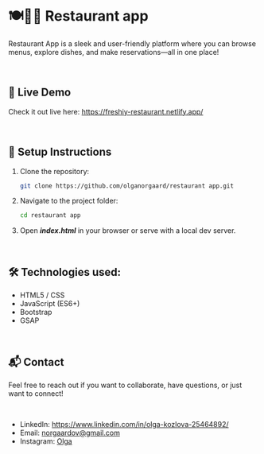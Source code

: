 <h1>🍽️📱🍲  Restaurant app</h1>
<p>Restaurant App is a sleek and user-friendly platform where you can browse menus, explore dishes, and make reservations—all in one place!</p>
<br><h2> 🚀 Live Demo </h2>
<p>Check it out live here: <a href="https://freshiy-restaurant.netlify.app/">https://freshiy-restaurant.netlify.app/</a> </p>
<br><h2> 📌 Setup Instructions </h2>

1. Clone the repository:
   ```bash
   git clone https://github.com/olganorgaard/restaurant app.git
2. Navigate to the project folder:
   ```bash
   cd restaurant app
3. Open <b><i>index.html</i></b> in your browser or serve with a local dev server.

<br><h2> 🛠 Technologies used: </h2>
<ul>
  <li>HTML5 / CSS</li>
  <li>JavaScript (ES6+)</li>
  <li>Bootstrap</li>
  <li>GSAP</li>
</ul>

<br><h2> 📬 Contact </h2>
<p>Feel free to reach out if you want to collaborate, have questions, or just want to connect! </p><br>
<ul>
  <li>LinkedIn: <a href="https://www.linkedin.com/in/olga-kozlova-25464892/">https://www.linkedin.com/in/olga-kozlova-25464892/</a></li>
  <li>Email: <a href="mailto:norgaardov@gmail.com">norgaardov@gmail.com</a></li>
  <li>Instagram: <a href="https://www.instagram.com/kozlova_olgav/">Olga</a> </li>
</ul>
